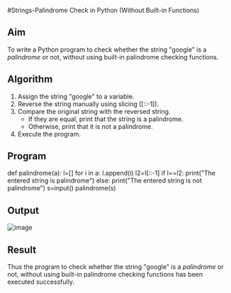 #Strings-Palindrome Check in Python (Without Built-in Functions)
## Aim
To write a Python program to check whether the string "google" is a *palindrome* or not, without using built-in palindrome checking functions.
## Algorithm
1. Assign the string "google" to a variable.
2. Reverse the string manually using slicing ([::-1]).
3. Compare the original string with the reversed string.
   - If they are equal, print that the string is a palindrome.
   - Otherwise, print that it is not a palindrome.
4. Execute the program.
## Program

def palindrome(a):
    l=[]
    for i in a:
        l.append(i)
    l2=l[::-1]
    if l==l2:
        print("The entered string is palindrome")
    else:
        print("The entered string is not palindrome")
s=input() 
palindrome(s)

## Output
![image](https://github.com/user-attachments/assets/2b593a84-af72-4337-9fdf-0111f668efec)
## Result
Thus the program to check whether the string "google" is a *palindrome* or not, without using built-in palindrome checking functions has been executed successfully.

